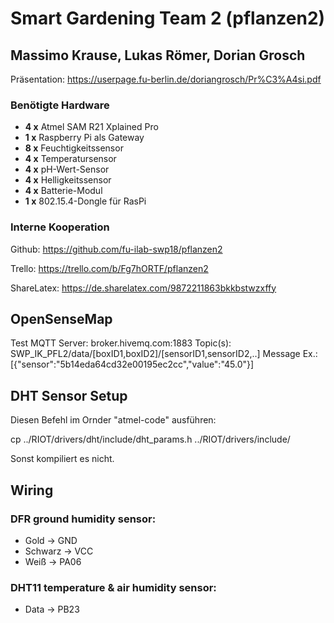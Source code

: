 # Smart Gardening Team 2 (pflanzen2)
## Massimo Krause, Lukas Römer, Dorian Grosch

Präsentation: https://userpage.fu-berlin.de/doriangrosch/Pr%C3%A4si.pdf

### Benötigte Hardware

* **4 x** Atmel SAM R21 Xplained Pro 
* **1 x** Raspberry Pi als Gateway
* **8 x** Feuchtigkeitssensor
* **4 x** Temperatursensor
* **4 x** pH-Wert-Sensor
* **4 x** Helligkeitssensor
* **4 x** Batterie-Modul
* **1 x** 802.15.4-Dongle für RasPi

### Interne Kooperation

Github: https://github.com/fu-ilab-swp18/pflanzen2

Trello: https://trello.com/b/Fg7hORTF/pflanzen2

ShareLatex: https://de.sharelatex.com/9872211863bkkbstwzxffy

## OpenSenseMap

Test MQTT Server: broker.hivemq.com:1883
Topic(s): SWP_IK_PFL2/data/[boxID1,boxID2]/[sensorID1,sensorID2,..]
Message Ex.: [{"sensor":"5b14eda64cd32e00195ec2cc","value":"45.0"}]

## DHT Sensor Setup

Diesen Befehl im Ornder "atmel-code" ausführen:

cp ../RIOT/drivers/dht/include/dht_params.h ../RIOT/drivers/include/

Sonst kompiliert es nicht.

## Wiring

### DFR ground humidity sensor:
* Gold      -> GND
* Schwarz   -> VCC
* Weiß      -> PA06

### DHT11 temperature & air humidity sensor:
* Data      -> PB23
